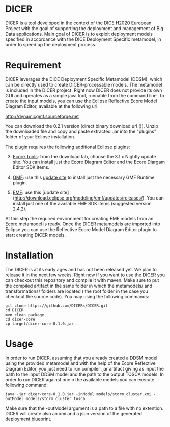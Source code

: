 # DICER

DICER is a tool developed in the context of the DICE H2020 European Project with the goal of supporting the deployment and management of Big Data applications. 
Main goal of DICER is to exploit deployment models specified in accordance with the DICE Deployment Specific metamodel, in order to speed up the deployment process.

# Requirement

DICER leverages the DICE Deployment Specific Metamodel (DDSM), which can be directly used to create DICER-processable models. The metamodel is included in the DICER project. Right now DICER does not provide its own GUI and operates as a simple java tool, runnable from the command line. To create the input models, you can use the Eclipse Reflective Ecore Model Diagram Editor, available at the following url:

http://dynamicgmf.sourceforge.net

You can download the 0.2.1 version (direct binary download url ()). Unzip the downloaded file and copy and paste extracted .jar into the "plugins" folder of your Eclipse installation.

The plugin requires the following additional Eclipse plugins:

3. [Ecore Tools](http://www.eclipse.org/ecoretools/): from the download tab, choose the 3.1.x Nightly update site. You can install just the Ecore Diagram Editor and the Ecore Diargam Editor SDK items. 

1. [GMF](http://www.eclipse.org/modeling/gmp/): use this [update site](http://download.eclipse.org/modeling/gmp/gmf-runtime/updates/releases/) to install just the necessary GMF Runtime plugin.

2. [EMF](https://eclipse.org/modeling/emf/): use this [update site] (http://download.eclipse.org/modeling/emf/updates/releases/). You can install just one of the available EMF SDK items (suggested version 2.4.2).

At this step the required environment for creating EMF models from an Ecore metamodel is ready.
Once the DICER metamodels are imported into Eclipse you can use the Reflective Ecore Model Diagram Editor plugin to start creating DICER models.

# Installation

The DICER is at its early ages and has not been released yet. We plan to release it in the next few weeks. Right now if you want to use the DICER you can checkout this repository and compile it with maven.
Make sure to put the compiled artifact in the same folder in which the metamodels/ and transformations/ folders are located ( the root folder in the case you checkout the source code). You may using the following commands:

    git clone https://github.com/DICERs/DICER.git
    cd DICER
    mvn clean package
    cd dicer-core
    cp target/dicer-core-0.1.0.jar .

# Usage

In order to run DICER, assuming that you already created a DDSM model using the provided metamodel and with the help of the Ecore Reflective Diagram Editor, you just need to run compiler .jar artifact giving as input the path to the input DDSM model and the path to the output TOSCA models. In order to run DICER against one o the available models you can execute following command:

    java -jar dicer-core-0.1.0.jar -inModel models/storm_cluster.xmi -outModel models/storm_cluster_tosca

Make sure that the -outModel argument is a path to a file with no extention. DICER will create also an xmi and a json version of the generated deployment blueprint.
